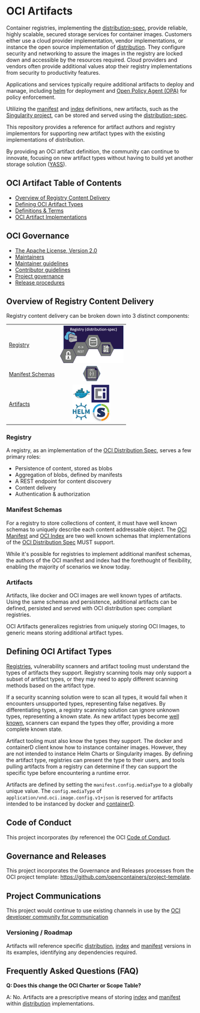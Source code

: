 # OCI Artifacts

Container registries, implementing the [distribution-spec][distribution-spec], provide reliable, highly scalable, secured storage services for container images. Customers either use a cloud provider implementation, vendor implementations, or instance the open source implementation of [distribution][distribution]. They configure security and networking to assure the images in the registry are locked down and accessible by the resources required. Cloud providers and vendors often provide additional values atop their registry implementations from security to productivity features.

Applications and services typically require additional artifacts to deploy and manage, including [helm](https://helm.sh) for deployment and [Open Policy Agent (OPA)](https://github.com/open-policy-agent/opa/issues/1413) for policy enforcement.

Utilizing the [manifest][image-manifest] and [index][image-index] definitions, new artifacts, such as the [Singularity project][singularity], can be stored and served using the [distribution-spec][distribution-spec].

This repository provides a reference for artifact authors and registry implementors for supporting new artifact types with the existing implementations of distribution.

By providing an OCI artifact definition, the community can continue to innovate, focusing on new artifact types without having to build yet another storage solution ([YASS][def-yass]).

## OCI Artifact Table of Contents

* [Overview of Registry Content Delivery](#overview-of-registry-content-delivery)
* [Defining OCI Artifact Types](#defining-oci-artifact-types)
* [Definitions & Terms](definitions-terms.md)
* [OCI Artifact Implementations](implementors.md)

## OCI Governance
* [The Apache License, Version 2.0](LICENSE)
* [Maintainers](MAINTAINERS)
* [Maintainer guidelines](MAINTAINERS_GUIDE.md)
* [Contributor guidelines](CONTRIBUTING.md)
* [Project governance](GOVERNANCE.md)
* [Release procedures](RELEASES.md)

## Overview of Registry Content Delivery

Registry content delivery can be broken down into 3 distinct components:

| | |
|-|:-:|
| [Registry](#registry) |<img src=./media/registry-layer.png height=100> |
| [Manifest Schemas](#manifest-schemas) |<img src=./media/manifest-layer.png height=40> |
| [Artifacts](#artifacts) |<img src=./media/artifact-layer.png height=100> |

### Registry

A registry, as an implementation of the [OCI Distribution Spec][distribution-spec], serves a few primary roles:

* Persistence of content, stored as blobs
* Aggregation of blobs, defined by manifests
* A REST endpoint for content discovery
* Content delivery
* Authentication & authorization

### Manifest Schemas

For a registry to store collections of content, it must have well known schemas to uniquely describe each content addressable object. The [OCI Manifest][image-manifest] and [OCI Index][image-index] are two well known schemas that implementations of the [OCI Distribution Spec][distribution-spec] MUST support.

While it's possible for registries to implement additional manifest schemas, the authors of the OCI manifest and index had the forethought of flexibility, enabling the majority of scenarios we know today.

### Artifacts

Artifacts, like docker and OCI images are well known types of artifacts. Using the same schemas and persistence, additional artifacts can be defined, persisted and served with OCI distribution spec compliant registries.

OCI Artifacts generalizes registries from uniquely storing OCI Images, to generic means storing additional artifact types.

## Defining OCI Artifact Types

[Registries][def-registry], vulnerability scanners and artifact tooling must understand the types of artifacts they support. Registry scanning tools may only support a subset of artifact types, or they may need to apply different scanning methods based on the artifact type.

If a security scanning solution were to scan all types, it would fail when it encounters unsupported types, representing false negatives. By differentiating types, a registry scanning solution can ignore unknown types, representing a known state. As new artifact types become [well known][def-well-known-types], scanners can expand the types they offer, providing a more complete known state.

Artifact tooling must also know the types they support. The docker and containerD client know how to instance container images. However, they are not intended to instance Helm Charts or Singularity images. By defining the artifact type, registries can present the type to their users, and tools pulling artifacts from a registry can determine if they can support the specific type before encountering a runtime error.

Artifacts are defined by setting the `manifest.config.mediaType` to a globally unique value. The `config.mediaType` of `application/vnd.oci.image.config.v1+json` is reserved for artifacts intended to be instanced by docker and [containerD][containerd].

## Code of Conduct

This project incorporates (by reference) the OCI [Code of Conduct][code-of-conduct].

## Governance and Releases

This project incorporates the Governance and Releases processes from the OCI project template: https://github.com/opencontainers/project-template.

## Project Communications

This project would continue to use existing channels in use by the [OCI developer community for communication](https://github.com/opencontainers/org#communications)

### Versioning / Roadmap

Artifacts will reference specific [distribution][distribution-spec], [index][image-index] and [manifest][image-manifest] versions in its examples, identifying any dependencies required.

## Frequently Asked Questions (FAQ)

**Q: Does this change the OCI Charter or Scope Table?**

A: No. Artifacts are a prescriptive means of storing [index][image-index] and [manifest][image-manifest] within [distribution][distribution-spec] implementations.

[containerd]:           https://containerd.io/
[code-of-conduct]:      CODE_OF_CONDUCT.md
[distribution]:         https://github.com/docker/distribution
[distribution-spec]:    https://github.com/opencontainers/distribution-spec/
[def-registry]:         definitions-terms.md#registry
[def-well-known-types]: definitions-terms.md#well-known-types
[def-yass]:             definitions-terms.md#yass
[image-index]:          https://github.com/opencontainers/image-spec/blob/master/image-index.md
[image-manifest]:       https://github.com/opencontainers/image-spec/blob/master/manifest.md
[image-spec]:           https://github.com/opencontainers/image-spec/
[singularity]:          https://github.com/sylabs/singularity
